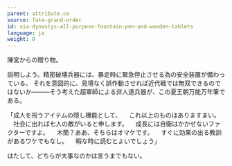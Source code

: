 ```yaml
---
parent: attribute.ce
source: fate-grand-order
id: xia-dynastys-all-purpose-fountain-pen-and-wooden-tablets
language: ja
weight: 0
---
```


陳宮からの贈り物。

説明しよう。精密破壊兵器には、暴走時に緊急停止させる為の安全装置が備わっている。
それを意図的に、見境なく誤作動させれば近代戦では無双できるのではないか―――そう考えた超軍師による非人道兵器が、この夏王朝万能万年筆である。

「成人を祝うアイテムの隠し機能として、
　これ以上のものはありますまい。
　社会に出れば七人の敵がいると申します。
　成長には自衛はかかせないファクターですよ。
　木簡？ああ、そちらはオマケです。
　すぐに効果の出る教訓があるワケでもなし。
　暇な時に読むとよいでしょう」

はたして、どちらが大事なのかは言うまでもない。
